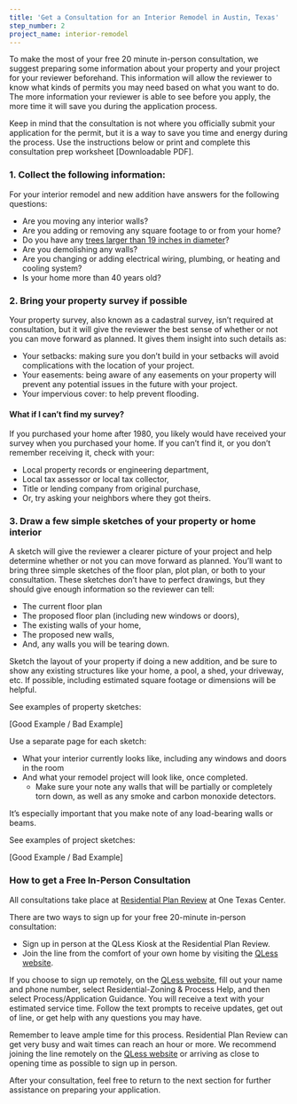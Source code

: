 ```yaml
---
title: 'Get a Consultation for an Interior Remodel in Austin, Texas'
step_number: 2
project_name: interior-remodel
---
```



To make the most of your free 20 minute in-person consultation, we suggest preparing some information about your property and your project for your reviewer beforehand. This information will allow the reviewer to know what kinds of permits you may need based on what you want to do. The more information your reviewer is able to see before you apply, the more time it will save you during the application process.

Keep in mind that the consultation is not where you officially submit your application for the permit, but it is a way to save you time and energy during the process. Use the instructions below or print and complete this consultation prep worksheet [Downloadable PDF].

### 1. Collect the following information:

For your interior remodel and new addition have answers for the following questions:

* Are you moving any interior walls?
* Are you adding or removing any square footage to or from your home?
* Do you have any [trees larger than 19 inches in diameter](/resources/building-near-a-tree/)?
* Are you demolishing any walls?
* Are you changing or adding electrical wiring, plumbing, or heating and cooling system?
* Is your home more than 40 years old?&nbsp;

### 2. Bring your property survey if possible

Your property survey, also known as a cadastral survey, isn’t required at consultation, but it will give the reviewer the best sense of whether or not you can move forward as planned. It gives them insight into such details as:

* Your setbacks: making sure you don’t build in your setbacks will avoid complications with the location of your project.
* Your easements: being aware of any easements on your property will prevent any potential issues in the future with your project.
* Your impervious cover: to help prevent flooding.

#### What if I can’t find my survey?

If you purchased your home after 1980, you likely would have received your survey when you purchased your home. If you can’t find it, or you don’t remember receiving it, check with your:

* Local property records or engineering department,
* Local tax assessor or local tax collector,
* Title or lending company from original purchase,
* Or, try asking your neighbors where they got theirs.

### 3. Draw a few simple sketches of your property or home interior

A sketch will give the reviewer a clearer picture of your project and help determine whether or not you can move forward as planned. You’ll want to bring three simple sketches of the floor plan, plot plan, or both to your consultation. These sketches don’t have to perfect drawings, but they should give enough information so the reviewer can tell:

* The current floor plan
* The proposed floor plan (including new windows or doors),
* The existing walls of your home,
* The proposed new walls,
* And, any walls you will be tearing down.

Sketch the layout of your property if doing a new addition, and be sure to show any existing structures like your home, a pool, a shed, your driveway, etc. If possible, including estimated square footage or dimensions will be helpful.

See examples of property sketches:

[Good Example / Bad Example]

Use a separate page for each sketch:

* What your interior currently looks like, including any windows and doors in the room
* And what your remodel project will look like, once completed.
  * Make sure your note any walls that will be partially or completely torn down, as well as any smoke and carbon monoxide detectors.

It’s especially important that you make note of any load-bearing walls or beams.

See examples of project sketches:

[Good Example / Bad Example]

### How to get a Free In-Person Consultation

All consultations take place at&nbsp;[Residential Plan Review](/contact/)&nbsp;at One Texas Center.

There are two ways to sign up for your free 20-minute in-person consultation:

* Sign up in person at the QLess Kiosk at the Residential Plan Review.
* Join the line from the comfort of your own home by visiting the [QLess website](https://kiosk.qless.com/kiosk/app/home/19062?queues=63813,65072,64852,64862,66812).

If you choose to sign up remotely, on the [QLess website](https://kiosk.qless.com/kiosk/app/home/19062?queues=63813,65072,64852,64862,66812), fill out your name and phone number, select Residential-Zoning & Process Help, and then select Process/Application Guidance. You will receive a text with your estimated service time. Follow the text prompts to receive updates, get out of line, or get help with any questions you may have.

Remember to leave ample time for this process. Residential Plan Review can get very busy and wait times can reach an hour or more. We recommend joining the line remotely on the [QLess website](https://kiosk.qless.com/kiosk/app/home/19062?queues=63813,65072,64852,64862,66812) or arriving as close to opening time as possible to sign up in person.

After your consultation, feel free to return to the next section for further assistance on preparing your application.